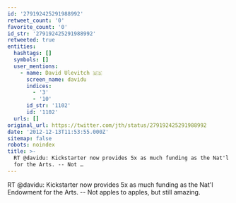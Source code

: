 ```yaml
---
id: '279192425291988992'
retweet_count: '0'
favorite_count: '0'
id_str: '279192425291988992'
retweeted: true
entities:
  hashtags: []
  symbols: []
  user_mentions:
    - name: David Ulevitch 🇺🇸
      screen_name: davidu
      indices:
        - '3'
        - '10'
      id_str: '1102'
      id: '1102'
  urls: []
original_url: https://twitter.com/jth/status/279192425291988992
date: '2012-12-13T11:53:55.000Z'
sitemap: false
robots: noindex
title: >-
  RT @davidu: Kickstarter now provides 5x as much funding as the Nat'l Endowment
  for the Arts. -- Not …
---
```


RT @davidu: Kickstarter now provides 5x as much funding as the Nat'l Endowment for the Arts. -- Not apples to apples, but still amazing.